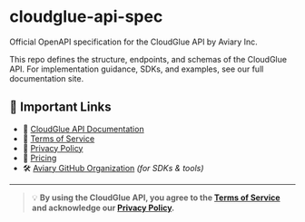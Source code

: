 # cloudglue-api-spec

Official OpenAPI specification for the CloudGlue API by Aviary Inc.

This repo defines the structure, endpoints, and schemas of the CloudGlue API. For implementation guidance, SDKs, and examples, see our full documentation site.

## 📖 Important Links

- 📘 [CloudGlue API Documentation](https://docs.cloudglue.dev)
- 📄 [Terms of Service](https://cloudglue.dev/terms)
- 🔐 [Privacy Policy](https://cloudglue.dev/privacy)
- 💸 [Pricing](https://cloudglue.dev/pricing)
- 🛠️ [Aviary GitHub Organization](https://github.com/aviaryhq) _(for SDKs & tools)_

---

> 💡 **By using the CloudGlue API, you agree to the [Terms of Service](https://cloudglue.dev/terms) and acknowledge our [Privacy Policy](https://cloudglue.dev/privacy).**
